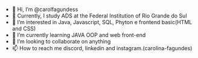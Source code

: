 - 👋 Hi, I’m @carolfagundess
- 📝 Currently, I study ADS at the Federal Institution of Rio Grande do Sul
- 👀 I’m interested in Java, Javascript, SQL, Phyton e frontend basic(HTML and CSS)
- 🌱 I’m currently learning JAVA OOP and web front-end
- 💞️ I’m looking to collaborate on anything
- 📫 How to reach me discord, linkedin and instagram.(carolina-fagundes)

<!---
carolfagundess/carolfagundess is a ✨ special ✨ repository because its `README.md` (this file) appears on your GitHub profile.
--->
